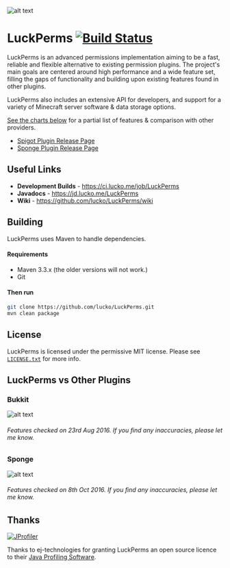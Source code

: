 ![alt text](https://i.imgur.com/7TwJZ5e.png "Banner")
# LuckPerms [![Build Status](https://ci.lucko.me/job/LuckPerms/badge/icon)](https://ci.lucko.me/job/LuckPerms/)
LuckPerms is an advanced permissions implementation aiming to be a fast, reliable and flexible alternative to existing permission plugins. The project's main goals are centered around high performance and a wide feature set, filling the gaps of functionality and building upon existing features found in other plugins.

LuckPerms also includes an extensive API for developers, and support for a variety of Minecraft server software & data storage options.

[See the charts below](https://github.com/lucko/LuckPerms#luckperms-vs-other-plugins) for a partial list of features & comparison with other providers.

* [Spigot Plugin Release Page](https://www.spigotmc.org/resources/luckperms-an-advanced-permissions-system.28140/ "Spigot Plugin Page")
* [Sponge Plugin Release Page](https://forums.spongepowered.org/t/luckperms-an-advanced-permissions-system/14274 "Sponge Plugin Page")

## Useful Links
* **Development Builds** - <https://ci.lucko.me/job/LuckPerms>
* **Javadocs** - <https://jd.lucko.me/LuckPerms>
* **Wiki** - <https://github.com/lucko/LuckPerms/wiki>

## Building
LuckPerms uses Maven to handle dependencies.

#### Requirements
* Maven 3.3.x (the older versions will not work.)
* Git

#### Then run
```sh
git clone https://github.com/lucko/LuckPerms.git
mvn clean package
```

## License
LuckPerms is licensed under the permissive MIT license. Please see [`LICENSE.txt`](https://github.com/lucko/LuckPerms/blob/master/LICENSE.txt) for more info.

## LuckPerms vs Other Plugins
### Bukkit
![alt text](https://static.lucko.me/luckperms-compare-copy.png "Feature comparison")
###### _Features checked on 23rd Aug 2016. If you find any inaccuracies, please let me know._
### Sponge
![alt text](https://static.lucko.me/luckperms-compare-sponge.png "Feature comparison")
###### _Features checked on 8th Oct 2016. If you find any inaccuracies, please let me know._

## Thanks
[![JProfiler](https://www.ej-technologies.com/images/product_banners/jprofiler_large.png)](http://www.ej-technologies.com/products/jprofiler/overview.html)

Thanks to ej-technologies for granting LuckPerms an open source licence to their [Java Profiling Software](http://www.ej-technologies.com/products/jprofiler/overview.html "Java Profiler").